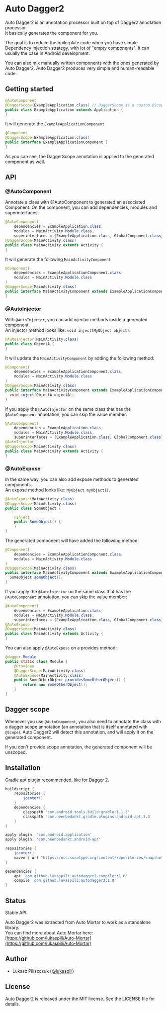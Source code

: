 # Auto Dagger2

Auto Dagger2 is an annotation processor built on top of Dagger2 annotation processor.  
It basically generates the component for you.

The goal is to reduce the boilerplate code when you have simple Dependency Injection strategy, with lot of "empty components". It can usually the case in Android development.  

You can also mix manually written components with the ones generated by Auto Dagger2. Auto Dagger2 produces very simple and human-readable code.


## Getting started

```java
@AutoComponent
@DaggerScope(ExampleApplication.class) // DaggerScope is a custom @Scope annotation
public class ExampleApplication extends Application { 
}
```

It will generate the `ExampleApplicationComponent`

```java
@Component
@DaggerScope(ExampleApplication.class)
public interface ExampleApplicationComponent { 
}
```

As you can see, the DaggerScope annotation is applied to the generated component as well.


## API

### @AutoComponent

Annotate a class with @AutoComponent to generated an associated Component.
On the component, you can add dependencies, modules and superinterfaces.

```java
@AutoComponent(
    dependencies = ExampleApplication.class,
    modules = MainActivity.Module.class,
    superinterfaces = {ExampleApplication.class, GlobalComponent.class})
@DaggerScope(MainActivity.class)
public class MainActivity extends Activity {
}
```

It will generate the following `MainActivityComponent`

```java
@Component(
    dependencies = ExampleApplicationComponent.class,
    modules = MainActivity.Module.class
)
@DaggerScope(MainActivity.class)
public interface MainActivityComponent extends ExampleApplicationComponent, GlobalComponent {
}
```



### @AutoInjector

With `@AutoInjector`, you can add injector methods inside a generated component.  
An injector method looks like: `void inject(MyObject object)`.

```java
@AutoInjector(MainActivity.class)
public class ObjectA {
}
```

It will update the `MainActivityComponent` by adding the following method:

```java
@Component(
    dependencies = ExampleApplicationComponent.class,
    modules = MainActivity.Module.class
)
@DaggerScope(MainActivity.class)
public interface MainActivityComponent extends ExampleApplicationComponent, GlobalComponent {
  void inject(ObjectA objectA);
}
```

If you apply the `@AutoInjector` on the same class that has the `@AutoComponent` annotation, you can skip the value member:

```java
@AutoComponent(
    dependencies = ExampleApplication.class,
    modules = MainActivity.Module.class,
    superinterfaces = {ExampleApplication.class, GlobalComponent.class})
@AutoInjector
@DaggerScope(MainActivity.class)
public class MainActivity extends Activity {
}
```


### @AutoExpose

In the same way, you can also add expose methods to generated components.  
An expose method looks like: `MyObject myObject()`.

```java
@AutoExpose(MainActivity.class)
@DaggerScope(MainActivity.class)
public class SomeObject {

    @Inject
    public SomeObject() {
    }
}
```

The generated component will have added the following method:

```java
@Component(
    dependencies = ExampleApplicationComponent.class,
    modules = MainActivity.Module.class
)
@DaggerScope(MainActivity.class)
public interface MainActivityComponent extends ExampleApplicationComponent, GlobalComponent {
  SomeObject someObject();
}
```

If you apply the `@AutoInjector` on the same class that has the `@AutoComponent` annotation, you can skip the value member:

```java
@AutoComponent(
    dependencies = ExampleApplication.class,
    modules = MainActivity.Module.class,
    superinterfaces = {ExampleApplication.class, GlobalComponent.class})
@AutoExpose
@DaggerScope(MainActivity.class)
public class MainActivity extends Activity {
}
```

You can also apply `@AutoExpose` on a provides method:

```java
@dagger.Module
public static class Module {
    @Provides
    @DaggerScope(MainActivity.class)
    @AutoExpose(MainActivity.class)
    public SomeOtherObject providesSomeOtherObject() {
        return new SomeOtherObject();
    }
}
```


## Dagger scope

Whenever you use `@AutoComponent`, you also need to annotate the class with a dagger scope annotation (an annotation that is itself annotated with `@Scope`).
Auto Dagger2 will detect this annotation, and will apply it on the generated component.

If you don't provide scope annotation, the generated component will be unscoped.


## Installation

Gradle apt plugin recommended, like for Dagger 2.

```groovy
buildscript {
    repositories {
        jcenter()
    }
    dependencies {
		classpath 'com.android.tools.build:gradle:1.1.3'
		classpath 'com.neenbedankt.gradle.plugins:android-apt:1.4'
    }
}

apply plugin: 'com.android.application'
apply plugin: 'com.neenbedankt.android-apt'

repositories {
    jcenter()
    maven { url "https://oss.sonatype.org/content/repositories/snapshots/" }
}

dependencies {
    apt 'com.github.lukaspili:autodagger2-compiler:1.0'
    compile 'com.github.lukaspili:autodagger2:1.0'
}
```


## Status

Stable API.  

Auto Dagger2 was extracted from Auto Mortar to work as a standalone library.  
You can find more about Auto Mortar here:
[https://github.com/lukaspili/Auto-Mortar](https://github.com/lukaspili/Auto-Mortar)


## Author

- Lukasz Piliszczuk ([@lukaspili](https://twitter.com/lukaspili))


## License

Auto Dagger2 is released under the MIT license. See the LICENSE file for details.